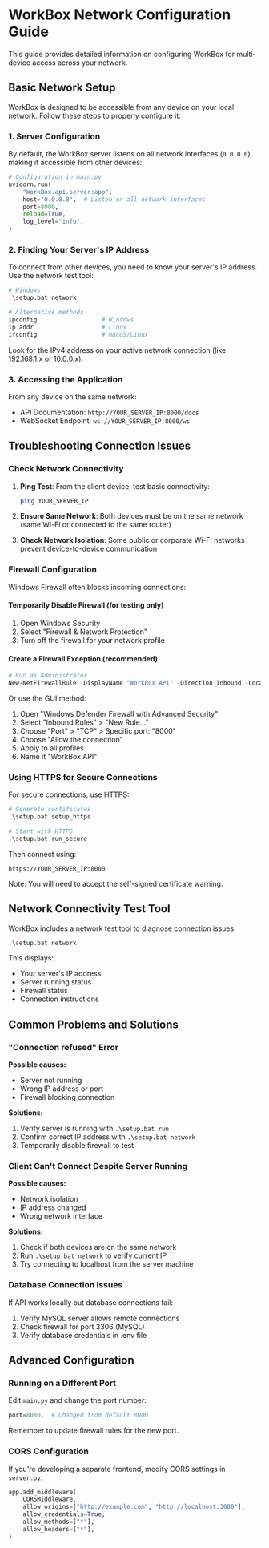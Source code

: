 # WorkBox Network Configuration Guide

This guide provides detailed information on configuring WorkBox for multi-device access across your network.

## Basic Network Setup

WorkBox is designed to be accessible from any device on your local network. Follow these steps to properly configure it:

### 1. Server Configuration

By default, the WorkBox server listens on all network interfaces (`0.0.0.0`), making it accessible from other devices:

```python
# Configuration in main.py
uvicorn.run(
    "WorkBox.api.server:app",
    host="0.0.0.0",  # Listen on all network interfaces
    port=8000,
    reload=True,
    log_level="info",
)
```

### 2. Finding Your Server's IP Address

To connect from other devices, you need to know your server's IP address. Use the network test tool:

```bash
# Windows
.\setup.bat network

# Alternative methods
ipconfig                  # Windows
ip addr                   # Linux
ifconfig                  # macOS/Linux
```

Look for the IPv4 address on your active network connection (like 192.168.1.x or 10.0.0.x).

### 3. Accessing the Application

From any device on the same network:

- API Documentation: `http://YOUR_SERVER_IP:8000/docs`
- WebSocket Endpoint: `ws://YOUR_SERVER_IP:8000/ws`

## Troubleshooting Connection Issues

### Check Network Connectivity

1. **Ping Test**: From the client device, test basic connectivity:

   ```bash
   ping YOUR_SERVER_IP
   ```

2. **Ensure Same Network**: Both devices must be on the same network (same Wi-Fi or connected to the same router)

3. **Check Network Isolation**: Some public or corporate Wi-Fi networks prevent device-to-device communication

### Firewall Configuration

Windows Firewall often blocks incoming connections:

#### Temporarily Disable Firewall (for testing only)

1. Open Windows Security
2. Select "Firewall & Network Protection"
3. Turn off the firewall for your network profile

#### Create a Firewall Exception (recommended)

```powershell
# Run as Administrator
New-NetFirewallRule -DisplayName "WorkBox API" -Direction Inbound -LocalPort 8000 -Protocol TCP -Action Allow
```

Or use the GUI method:

1. Open "Windows Defender Firewall with Advanced Security"
2. Select "Inbound Rules" > "New Rule..."
3. Choose "Port" > "TCP" > Specific port: "8000"
4. Choose "Allow the connection"
5. Apply to all profiles
6. Name it "WorkBox API"

### Using HTTPS for Secure Connections

For secure connections, use HTTPS:

```bash
# Generate certificates
.\setup.bat setup_https

# Start with HTTPS
.\setup.bat run_secure
```

Then connect using:

```URL
https://YOUR_SERVER_IP:8000
```

Note: You will need to accept the self-signed certificate warning.

## Network Connectivity Test Tool

WorkBox includes a network test tool to diagnose connection issues:

```bash
.\setup.bat network
```

This displays:

- Your server's IP address
- Server running status
- Firewall status
- Connection instructions

## Common Problems and Solutions

### "Connection refused" Error

**Possible causes:**

- Server not running
- Wrong IP address or port
- Firewall blocking connection

**Solutions:**

1. Verify server is running with `.\setup.bat run`
2. Confirm correct IP address with `.\setup.bat network`
3. Temporarily disable firewall to test

### Client Can't Connect Despite Server Running

**Possible causes:**

- Network isolation
- IP address changed
- Wrong network interface

**Solutions:**

1. Check if both devices are on the same network
2. Run `.\setup.bat network` to verify current IP
3. Try connecting to localhost from the server machine

### Database Connection Issues

If API works locally but database connections fail:

1. Verify MySQL server allows remote connections
2. Check firewall for port 3306 (MySQL)
3. Verify database credentials in .env file

## Advanced Configuration

### Running on a Different Port

Edit `main.py` and change the port number:

```python
port=8080,  # Changed from default 8000
```

Remember to update firewall rules for the new port.

### CORS Configuration

If you're developing a separate frontend, modify CORS settings in `server.py`:

```python
app.add_middleware(
    CORSMiddleware,
    allow_origins=["http://example.com", "http://localhost:3000"],
    allow_credentials=True,
    allow_methods=["*"],
    allow_headers=["*"],
)
```
